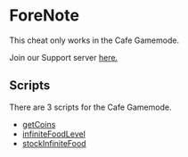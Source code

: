 # ForeNote

This cheat only works in the Cafe Gamemode.

Join our Support server [here.](https://discord.gg/TV8sYbe4RY)

## Scripts

There are 3 scripts for the Cafe Gamemode.  
* [getCoins](https://raw.githubusercontent.com/glixxzzy/blooket-hack/main/cafe/getCoins.js)
* [infiniteFoodLevel](https://raw.githubusercontent.com/glixxzzy/blooket-hack/main/cafe/infiniteFoodLevel.js)
* [stockInfiniteFood](https://raw.githubusercontent.com/glixxzzy/blooket-hack/main/cafe/stockInfiniteFood.js)
